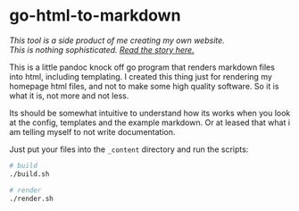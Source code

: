 # go-html-to-markdown

*This tool is a side product of me creating my own website.  
This is nothing sophisticated. [Read the story here.](https://quehl.xyz/0_about.html)*   

This is a little pandoc knock off go program that renders markdown files into html, including templating.
I created this thing just for rendering my homepage html files, and not to make some high quality software.
So it is what it is, not more and not less.

Its should be somewhat intuitive to understand how its works when you look at the config, templates and the example markdown.
Or at leased that what i am telling myself to not write documentation.

Just put your files into the `_content` directory and run the scripts:

```bash
# build
./build.sh

# render
./render.sh
```

